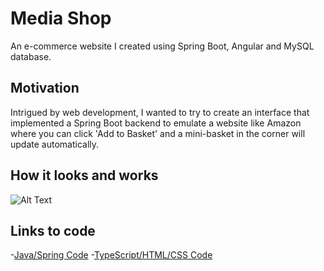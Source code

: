 # Media Shop
An e-commerce website I created using Spring Boot, Angular and MySQL database.
## Motivation
Intrigued by web development, I wanted to try to create an interface that implemented a Spring Boot backend to emulate a website like Amazon where you can click 'Add to Basket' and a mini-basket in the corner will update automatically.
## How it looks and works
![Alt Text](https://media.giphy.com/media/mjMJ0OiuoDgOCW1K6k/giphy.gif)
## Links to code
-[Java/Spring Code](https://github.com/PSReyat/Media-Shop/tree/master/src/main/java/com/angularboot/mediashop)
-[TypeScript/HTML/CSS Code](https://github.com/PSReyat/Media-Shop/tree/master/src/app)

